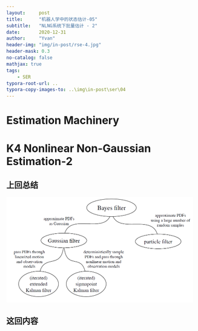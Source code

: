 ```yaml
---
layout:     post
title:      "机器人学中的状态估计-05"
subtitle:   "NLNG系统下批量估计 - 2"
date:       2020-12-31
author:     "Yvan"
header-img: "img/in-post/rse-4.jpg"
header-mask: 0.3
no-catalog: false
mathjax: true
tags:
    - SER
typora-root-url: ..
typora-copy-images-to: ..\img\in-post\ser\04
---
```


# Estimation Machinery

# K4 Nonlinear Non-Gaussian Estimation-2

## 上回总结

<img src="/img/in-post/ser/04/image-20201230021637961.png" alt="image-20201230021637961" style="zoom:50%;" />

## 这回内容

